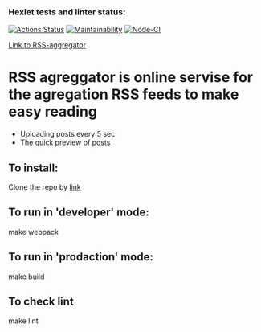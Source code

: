 ### Hexlet tests and linter status:
[![Actions Status](https://github.com/kristinafrdx/frontend-project-11/actions/workflows/hexlet-check.yml/badge.svg)](https://github.com/kristinafrdx/frontend-project-11/actions)
[![Maintainability](https://api.codeclimate.com/v1/badges/51fb4798521a450e324c/maintainability)](https://codeclimate.com/github/kristinafrdx/frontend-project-10/maintainability)
[![Node-CI](https://github.com/kristinafrdx/frontend-project-11/actions/workflows/nodejs.yml/badge.svg)](https://github.com/kristinafrdx/frontend-project-11/actions/workflows/nodejs.yml)

<a href="https://frontend-project-11-kristinafrdxs-projects.vercel.app">Link to RSS-aggregator</a>
<h1>RSS agreggator is online servise for the agregation RSS feeds to make easy reading</h2>
<ul>
  <li>Uploading posts every 5 sec</li>
  <li>The quick preview of posts</li>
</ul>
<h2>To install:</h2>
<p>Clone the repo by <a href="https://github.com/kristinafrdx/frontend-project-11.git">link</a></p>
<h2>To run in 'developer' mode:</h2>
<p>make webpack</p>
<h2>To run in 'prodaction' mode:</h2>
<p>make build</p>
<h2>To check lint</h2>
<p>make lint</p>


